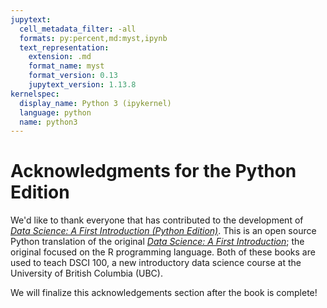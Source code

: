 ```yaml
---
jupytext:
  cell_metadata_filter: -all
  formats: py:percent,md:myst,ipynb
  text_representation:
    extension: .md
    format_name: myst
    format_version: 0.13
    jupytext_version: 1.13.8
kernelspec:
  display_name: Python 3 (ipykernel)
  language: python
  name: python3
---
```


# Acknowledgments for the Python Edition

We'd like to thank everyone that has contributed to the development of
[*Data Science: A First Introduction (Python Edition)*](https://ubc-dsci.github.io/introduction-to-datascience-python/).
This is an open source Python translation of the original [*Data Science: A First Introduction*](https://datasciencebook.ca);
the original focused on the R programming language. Both of these books are
used to teach DSCI 100, a new introductory data science course
at the University of British Columbia (UBC).

We will finalize this acknowledgements section after the book is complete!
